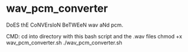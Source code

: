 # wav_pcm_converter
DoES thE CoNVErsIoN BeTWEeN wav aNd pcm.

CMD:
cd into directory with this bash script and the .wav files
chmod +x wav_pcm_converter.sh
./wav_pcm_converter.sh
